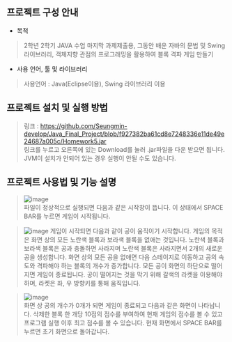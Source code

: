 ## 프로젝트 구성 안내
- 목적

>2학년 2학기 JAVA 수업 마지막 과제제출용, 그동안 배운 자바의 문법 및 Swing 라이브러리, 객체지향 관점의 프로그래밍을 활용하여 블록 격파 게임 만들기

- 사용 언어, 툴 및 라이브러리
>사용언어 : Java(Eclipse이용), Swing 라이브러리 이용

## 프로젝트 설치 및 실행 방법
> 링크 : https://github.com/Seungmin-develop/Java_Final_Project/blob/f927382ba61cd8e7248336e11de49e24687a005c/Homework5.jar <br>
> 링크를 누르고 오른쪽에 있는 Download를 눌러 .jar파일을 다운 받으면 됩니다.
> JVM이 설치가 안되어 있는 경우 실행이 안될 수도 있습니다.

## 프로젝트 사용법 및 기능 설명
>![image](https://user-images.githubusercontent.com/39687846/145685361-9ecb2c68-8cd6-4502-8874-30ed1253461d.png) <br>
>파일이 정상적으로 실행되면 다음과 같은 시작창이 뜹니다. 이 상태에서 SPACE BAR를 누르면 게임이 시작됩니다.<br>

>![image](https://user-images.githubusercontent.com/39687846/145685417-d340b343-a45d-42c4-ac6f-908bf04a2ca8.png)
>게임이 시작되면 다음과 같이 공이 움직이기 시작합니다. 게임의 목적은 화면 상의 모든 노란색 블록과 보라색 블록을 없애는 것입니다.
>노란색 블록과 보라색 블록은 공과 충돌하면 사라지며 노란색 블록은 사라지면서 2개의 새로운 공을 생성합니다. 화면 상의 모든 공을 없애면 다음 스테이지로 이동하고 공의 속도와 격파해야 하는 블록의 개수가 증가합니다.
>모든 공이 화면의 하단으로 떨어지면 게임이 종료됩니다.
>공이 떨어지는 것을 막기 위해 갈색의 라켓을 이용해야 하며, 라켓은 좌, 우 방향키를 통해 움직입니다.

>![image](https://user-images.githubusercontent.com/39687846/145685530-8abc97fa-ba9b-441d-90f2-89ac285bb4b1.png)<br>
>화면 상 공의 개수가 0개가 되면 게임이 종료되고 다음과 같은 화면이 나타납니다. 삭제한 블록 한 개당 10점의 점수를 부여하여 현재 게임의 점수를 볼 수 있고
>프로그램 실행 이후 최고 점수를 볼 수 있습니다. 현재 화면에서 SPACE BAR를 누르면 초기 화면으로 돌아갑니다.
